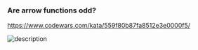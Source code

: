 
### Are arrow functions odd?

https://www.codewars.com/kata/559f80b87fa8512e3e0000f5/

![description](./description.jpg "Description")
  